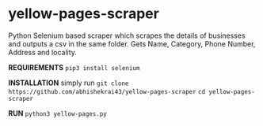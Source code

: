 # yellow-pages-scraper
Python Selenium based scraper which scrapes the details of businesses and outputs a csv in the same folder.
Gets Name, Category, Phone Number, Address and locality.

**REQUIREMENTS**
`pip3 install selenium`


**INSTALLATION**
simply run
`git clone https://github.com/abhishekrai43/yellow-pages-scraper`
`cd yellow-pages-scraper`


**RUN**
`python3 yellow-pages.py`

